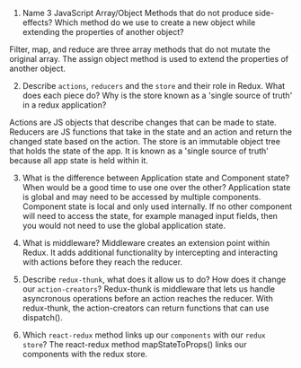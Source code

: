 1.  Name 3 JavaScript Array/Object Methods that do not produce side-effects? Which method do we use to create a new object while extending the properties of another object?

Filter, map, and reduce are three array methods that do not mutate the original array. The assign object method is used to extend the properties of another object.


2.  Describe `actions`, `reducers` and the `store` and their role in Redux. What does each piece do? Why is the store known as a 'single source of truth' in a redux application?

Actions are JS objects that describe changes that can be made to state. Reducers are JS functions that take in the state and an action and return the changed state based on the action. The store is an immutable object tree that holds the state of the app. It is known as a 'single source of truth' because all app state is held within it.

3.  What is the difference between Application state and Component state? When would be a good time to use one over the other?
Application state is global and may need to be accessed by multiple components. Component state is local and only used internally. If no other component will need to access the state, for example managed input fields, then you would not need to use the global application state.

4.  What is middleware?
Middleware creates an extension point within Redux. It adds additional functionality by intercepting and interacting with actions before they reach the reducer.

5.  Describe `redux-thunk`, what does it allow us to do? How does it change our `action-creators`?
Redux-thunk is middleware that lets us handle asyncronous operations before an action reaches the reducer. With redux-thunk, the action-creators can return functions that can use dispatch().

1.  Which `react-redux` method links up our `components` with our `redux store`?
The react-redux method mapStateToProps() links our components with the redux store.
